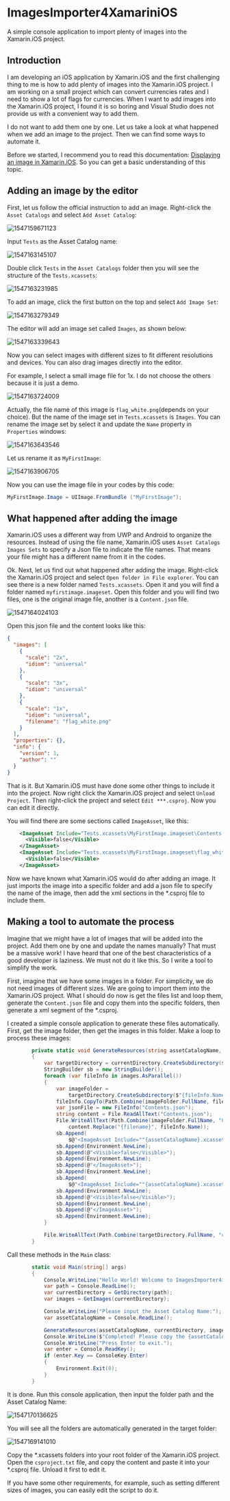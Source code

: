 # ImagesImporter4XamariniOS
A simple console application to import plenty of images into the Xamarin.iOS project.

## Introduction

I am developing an iOS application by Xamarin.iOS and the first challenging thing to me is how to add plenty of images into the Xamarin.iOS project. I am working on a small project which can convert currencies rates and I need to show a lot of flags for currencies. When I want to add images into the Xamarin.iOS project, I found it is so boring and Visual Studio does not provide us with a convenient way to add them.

I do not want to add them one by one. Let us take a look at what happened when we add an image to the project. Then we can find some ways to automate it.

Before we started, I recommend you to read this documentation: [Displaying an image in Xamarin.iOS](https://docs.microsoft.com/en-us/xamarin/ios/app-fundamentals/images-icons/displaying-an-image?tabs=windows). So you can get a basic understanding of this topic.

## Adding an image by the editor

First, let us follow the official instruction to add an image. Right-click the `Asset Catalogs` and select `Add Asset Catalog`:

![1547159671123](assets/1547159671123.png)

Input `Tests` as the Asset Catalog name:

![1547163145107](assets/1547163145107.png)

Double click `Tests` in the `Asset Catalogs` folder then you will see the structure of the `Tests.xcassets`:

![1547163231985](assets/1547163231985.png)

To add an image, click the first button on the top and select `Add Image Set`:

![1547163279349](assets/1547163279349.png)

The editor will add an image set called `Images`, as shown below:

![1547163339643](assets/1547163339643.png)

Now you can select images with different sizes to fit different resolutions and devices. You can also drag images directly into the editor.

For example, I select a small image file for 1x. I do not choose the others because it is just a demo.

![1547163724009](assets/1547163724009.png)

Actually, the file name of this image is `flag_white.png`(depends on your choice). But the name of the image set in `Tests.xcassets` is `Images`. You can rename the image set by select it and update the `Name` property in `Properties` windows:

![1547163643546](assets/1547163643546.png)

Let us rename it as `MyFirstImage`:

![1547163906705](assets/1547163906705.png)

Now you can use the image file in your codes by this code:

```c#
MyFirstImage.Image = UIImage.FromBundle ("MyFirstImage");
```

## What happened after adding the image

Xamarin.iOS uses a different way from UWP and Android to organize the resources. Instead of using the file name, Xamarin.iOS uses `Asset Catalogs Images Sets` to specify a Json file to indicate the file names. That means your file might has a different name from it in the codes.

Ok. Next, let us find out what happened after adding the image. Right-click the Xamarin.iOS project and select `Open folder in File explorer`. You can see there is a new folder named `Tests.xcassets`. Open it and you will find a folder named `myfirstimage.imageset`. Open this folder and you will find two files, one is the original image file, another is a `Content.json` file.

![1547164024103](assets/1547164024103.png)

Open this json file and the content looks like this:

```json
{
  "images": [
    {
      "scale": "2x",
      "idiom": "universal"
    },
    {
      "scale": "3x",
      "idiom": "universal"
    },
    {
      "scale": "1x",
      "idiom": "universal",
      "filename": "flag_white.png"
    }
  ],
  "properties": {},
  "info": {
    "version": 1,
    "author": ""
  }
}
```

That is it. But Xamarin.iOS must have done some other things to include it into the project. Now right click the Xamarin.iOS project and select `Unload Project`. Then right-click the project and select `Edit ***.csproj`. Now you can edit it directly.

You will find there are some sections called `ImageAsset`, like this:

```xml
    <ImageAsset Include="Tests.xcassets\MyFirstImage.imageset\Contents.json">
      <Visible>false</Visible>
    </ImageAsset>
    <ImageAsset Include="Tests.xcassets\MyFirstImage.imageset\flag_white.png">
      <Visible>false</Visible>
    </ImageAsset>
```

Now we have known what Xamarin.iOS would do after adding an image. It just imports the image into a specific folder and add a json file to specify the name of the image, then add the xml sections in the *.csproj file to include them.

## Making a tool to automate the process

Imagine that we might have a lot of images that will be added into the project. Add them one by one and update the names manually? That must be a massive work! I have heard that one of the best characteristics  of a good developer is laziness. We must not do it like this. So I write a tool to simplify the work.

First, imagine that we have some images in a folder. For simplicity, we do not need images of different sizes. We are going to import them into the Xamarin.iOS project. What I should do now is get the files list and loop them, generate the `Content.json` file and copy them into the specific folders, then generate a xml segment of the *.csproj.

I created a simple console application to generate these files automatically. First, get the image folder, then get the images in this folder. Make a loop to process these images:

```c#
        private static void GenerateResources(string assetCatalogName, DirectoryInfo currentDirectory, List<FileInfo> images)
        {
            var targetDirectory = currentDirectory.CreateSubdirectory($"{assetCatalogName}.xcassets");
            StringBuilder sb = new StringBuilder();
            foreach (var fileInfo in images.AsParallel())
            {
                var imageFolder =
                    targetDirectory.CreateSubdirectory($"{fileInfo.Name.Replace(fileInfo.Extension, "")}.imageset");
                fileInfo.CopyTo(Path.Combine(imageFolder.FullName, fileInfo.Name));
                var jsonFile = new FileInfo("Contents.json");
                string content = File.ReadAllText("Contents.json");
                File.WriteAllText(Path.Combine(imageFolder.FullName, "Contents.json"),
                    content.Replace("{filename}", fileInfo.Name));
                sb.Append(
                    $@"<ImageAsset Include=""{assetCatalogName}.xcassets\{fileInfo.Name.Replace(fileInfo.Extension, "")}.imageset\Contents.json"">");
                sb.Append(Environment.NewLine);
                sb.Append(@"<Visible>false</Visible>");
                sb.Append(Environment.NewLine);
                sb.Append(@"</ImageAsset>");
                sb.Append(Environment.NewLine);
                sb.Append(
                    $@"<ImageAsset Include=""{assetCatalogName}.xcassets\{fileInfo.Name.Replace(fileInfo.Extension, "")}.imageset\{fileInfo.Name}"">");
                sb.Append(Environment.NewLine);
                sb.Append(@"<Visible>false</Visible>");
                sb.Append(Environment.NewLine);
                sb.Append(@"</ImageAsset>");
                sb.Append(Environment.NewLine);
            }

            File.WriteAllText(Path.Combine(targetDirectory.FullName, "csproject.txt"), sb.ToString());
        }
```

Call these methods in the `Main` class:

```c#
        static void Main(string[] args)
        {
            Console.WriteLine("Hello World! Welcome to ImagesImporter4iOS. Please input the image folder path:");
            var path = Console.ReadLine();
            var currentDirectory = GetDirectory(path);
            var images = GetImages(currentDirectory);

            Console.WriteLine("Please input the Asset Catalog Name:");
            var assetCatalogName = Console.ReadLine();

            GenerateResources(assetCatalogName, currentDirectory, images);
            Console.WriteLine($"Completed! Please copy the {assetCatalogName}.xcassets folder into your root folder of your iOS project, and copy the content of the csproject.txt into your *.csproj file.");
            Console.WriteLine("Press Enter to exit.");
            var enter = Console.ReadKey();
            if (enter.Key == ConsoleKey.Enter)
            {
                Environment.Exit(0);   
            }
        }
```

It is done. Run this console application, then input the folder path and the Asset Catalog Name:

![1547170136625](assets/1547170136625.png)

You will see all the folders are automatically generated in the target folder:

![1547169141010](assets/1547169141010.png)

Copy the *.xcassets folders into your root folder of the Xamarin.iOS project. Open the `csproject.txt` file, and copy the content and paste it into your *.csproj file. Unload it first to edit it.

If you have some other requirements, for example, such as setting different sizes of images, you can easily edit the script to do it.
